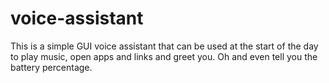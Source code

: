 # voice-assistant
This is a simple GUI voice assistant that can be used at the start of the day to play music, open apps and links and greet you. Oh and even tell you the battery percentage.
